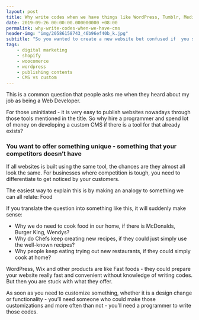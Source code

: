 ```yaml
---
layout: post
title: Why write codes when we have things like WordPress, Tumblr, Medium or Wix?
date: 2019-09-26 00:00:00.000000000 +08:00
permalink: why-write-codes-when-we-have-cms
header-img: "img/20586158743_46b96ef40b_k.jpg"
subtitle: "So you wanted to create a new website but confused if  you should go for CMS or have something built from the scratch?"
tags:
    - digital marketing
    - shopify
    - woocomerce
    - wordpress
    - publishing contents
    - CMS vs custom
---
```


This is a common question that people asks me when they heard about my job as being a Web Developer.  

For those uninitiated - it is very easy to publish websites nowadays through those tools mentioned in the title. So why hire a programmer and spend lot of money on developing a custom CMS if there is a tool for  that already exists?

<h3>You want to offer something unique - something that your competitors doesn’t have</h3>

If all websites is built using the same tool, the chances are they almost all look the same. For businesses where competition is tough, you need to differentiate to get noticed by your customers.

The easiest way to explain this is by making an analogy to something we can all relate: Food

If you translate the question into something like this, it will suddenly make sense:

<ul>
<li>Why we do need to cook food in our home, if there is McDonalds, Burger King, Wendys?</li>
<li>Why do Chefs keep creating new recipes, if they could just simply use the well-known recipes?</li>
<li>Why people keep eating trying out new restaurants, if they could simply cook at home?</li>
</ul>

WordPress, Wix and other products are like Fast foods - they could prepare your website really fast and convenient without knowledge of writing codes. But then you are stuck with what they offer.

As soon as you need to customize something, whether it is a design change or functionality - you’ll need someone who could make those customizations and more often than not - you’ll need a programmer to write those codes.